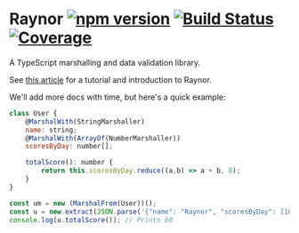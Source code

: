 # Raynor [![npm version](https://badge.fury.io/js/raynor.svg)](https://badge.fury.io/js/raynor) [![Build Status](https://travis-ci.org/horia141/raynor.svg?branch=master)](https://travis-ci.org/horia141/raynor) [![Coverage](https://codecov.io/gh/horia141/raynor/branch/master/graph/badge.svg)](https://codecov.io/gh/horia141/raynor)

A TypeScript marshalling and data validation library.

See [this article](http://horia141.com/raynor.html) for a tutorial and introduction to Raynor.

We'll add more docs with time, but here's a quick example:

```js
class User {
    @MarshalWith(StringMarshaller)
    name: string;
    @MarshalWith(ArrayOf(NumberMarshaller))
    scoresByDay: number[];

    totalScore(): number {
        return this.scoresByDay.reduce((a,b) => a + b, 0);
    }
}

const um = new (MarshalFrom(User))();
const u = new.extract(JSON.parse('{"name": "Raynor", "scoresByDay": [10, 20, 30]}'));
console.log(u.totalScore()); // Prints 60
```

